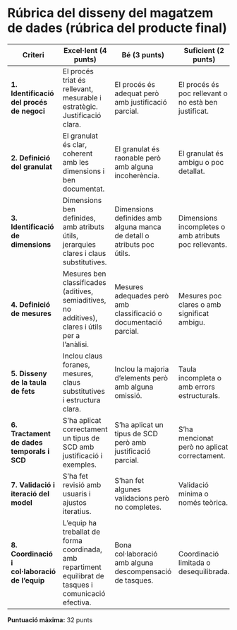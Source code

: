 # Rúbrica del disseny del magatzem de dades (rúbrica del producte final)

| **Criteri**                                      | **Excel·lent (4 punts)**                                                                                      | **Bé (3 punts)**                                                                 | **Suficient (2 punts)**                                                             | **Insuficient (1 punt)**                                                              |
|--------------------------------------------------|---------------------------------------------------------------------------------------------------------------|----------------------------------------------------------------------------------|--------------------------------------------------------------------------------------|----------------------------------------------------------------------------------------|
| **1. Identificació del procés de negoci**        | El procés triat és rellevant, mesurable i estratègic. Justificació clara.                                    | El procés és adequat però amb justificació parcial.                             | El procés és poc rellevant o no està ben justificat.                                | No s’ha identificat clarament cap procés o no és mesurable.                           |
| **2. Definició del granulat**                    | El granulat és clar, coherent amb les dimensions i ben documentat.                                            | El granulat és raonable però amb alguna incoherència.                           | El granulat és ambigu o poc detallat.                                               | No s’ha definit el granulat o és incoherent.                                           |
| **3. Identificació de dimensions**               | Dimensions ben definides, amb atributs útils, jerarquies clares i claus substitutives.                        | Dimensions definides amb alguna manca de detall o atributs poc útils.           | Dimensions incompletes o amb atributs poc rellevants.                               | Dimensions mal definides o inexistents.                                                |
| **4. Definició de mesures**                      | Mesures ben classificades (aditives, semiaditives, no additives), clares i útils per a l’anàlisi.             | Mesures adequades però amb classificació o documentació parcial.                | Mesures poc clares o amb significat ambigu.                                         | No s’han definit mesures o són inapropiades.                                           |
| **5. Disseny de la taula de fets**               | Inclou claus foranes, mesures, claus substitutives i estructura clara.                                        | Inclou la majoria d’elements però amb alguna omissió.                           | Taula incompleta o amb errors estructurals.                                         | No s’ha dissenyat correctament la taula de fets.                                       |
| **6. Tractament de dades temporals i SCD**       | S’ha aplicat correctament un tipus de SCD amb justificació i exemples.                                        | S’ha aplicat un tipus de SCD però amb justificació parcial.                     | S’ha mencionat però no aplicat correctament.                                        | No s’ha tingut en compte el tractament de canvis en dimensions.                        |
| **7. Validació i iteració del model**            | S’ha fet revisió amb usuaris i ajustos iteratius.                                          | S’han fet algunes validacions però no completes.                                | Validació mínima o només teòrica.                                                   | No s’ha validat ni revisat el model.                                                   |
| **8. Coordinació i col·laboració de l’equip**    | L’equip ha treballat de forma coordinada, amb repartiment equilibrat de tasques i comunicació efectiva.       | Bona col·laboració amb alguna descompensació de tasques.                        | Coordinació limitada o desequilibrada.                                              | Treball poc col·laboratiu o amb participació desigual.                                 |

**Puntuació màxima:** 32 punts
